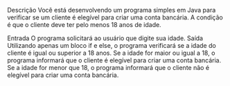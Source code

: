 Descrição
Você está desenvolvendo um programa simples em Java para verificar se um cliente é elegível para criar uma conta bancária. A condição é que o cliente deve ter pelo menos 18 anos de idade.

Entrada
O programa solicitará ao usuário que digite sua idade.
Saída
Utilizando apenas um bloco if e else, o programa verificará se a idade do cliente é igual ou superior a 18 anos.
Se a idade for maior ou igual a 18, o programa informará que o cliente é elegível para criar uma conta bancária.
Se a idade for menor que 18, o programa informará que o cliente não é elegível para criar uma conta bancária.
